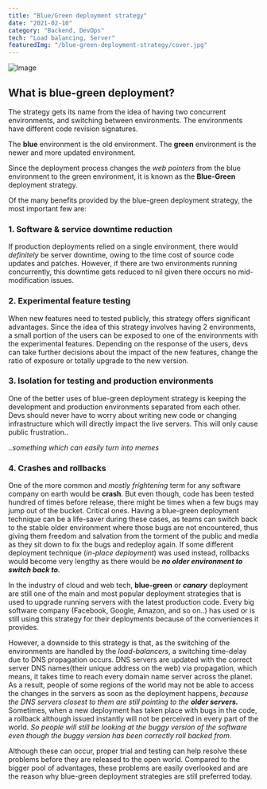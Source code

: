 ```yaml
---
title: "Blue/Green deployment strategy"
date: "2021-02-10"
category: "Backend, DevOps"
tech: "Load balancing, Server"
featuredImg: "/blue-green-deployment-strategy/cover.jpg"
---
```


![Image](/blue-green-deployment-strategy/cover.jpg)

## What is blue-green deployment?

The strategy gets its name from the idea of having two concurrent environments, and switching between environments. The environments have different code revision signatures.

The **blue** environment is the old environment.
The **green** environment is the newer and more updated environment.

Since the deployment process changes the _web pointers_ from the blue environment to the green environment, it is known as the **Blue-Green** deployment strategy.

Of the many benefits provided by the blue-green deployment strategy, the most important few are:

### 1. Software & service downtime reduction

If production deployments relied on a single environment, there would _definitely_ be server downtime, owing to the time cost of source code updates and patches. However, if there are two environments running concurrently, this downtime gets reduced to nil given there occurs no mid-modification issues.

### 2. Experimental feature testing

When new features need to tested publicly, this strategy offers significant advantages. Since the idea of this strategy involves having 2 environments, a small portion of the users can be exposed to one of the environments with the experimental features. Depending on the response of the users, devs can take further decisions about the impact of the new features, change the ratio of exposure or totally upgrade to the new version.

### 3. Isolation for testing and production environments

One of the better uses of blue-green deployment strategy is keeping the development and production environments separated from each other. Devs should never have to worry about writing new code or changing infrastructure which will directly impact the live servers. This will only cause public frustration..

_..something which can easily turn into memes_

### 4. Crashes and rollbacks

One of the more common and _mostly frightening_ term for any software company on earth would be **crash**. But even though, code has been tested hundred of times before release, there might be times when a few bugs may jump out of the bucket. Critical ones. Having a blue-green deployment technique can be a life-saver during these cases, as teams can switch back to the stable older environment where those bugs are not encountered, thus giving them freedom and salvation from the torment of the public and media as they sit down to fix the bugs and redeploy again. If some different deployment technique (_in-place deployment_) was used instead, rollbacks would become very lengthy as there would be **_no older environment to switch back to_**.

In the industry of cloud and web tech, **blue-green** or **_canary_** deployment are still one of the main and most popular deployment strategies that is used to upgrade running servers with the latest production code. Every big software company (Facebook, Google, Amazon, and so on..) has used or is still using this strategy for their deployments because of the conveniences it provides.

However, a downside to this strategy is that, as the switching of the environments are handled by the _load-balancers_, a switching time-delay due to DNS propagation occurs. DNS servers are updated with the correct server DNS names(their unique address on the web) via propagation, which means, it takes time to reach every domain name server across the planet. As a result, people of some regions of the world may not be able to access the changes in the servers as soon as the deployment happens, _because the DNS servers closest to them are still pointing to the_ **_older servers._** Sometimes, when a new deployment has taken place with bugs in the code, a rollback although issued instantly will not be perceived in every part of the world. _So people will still be looking at the buggy version of the software even though the buggy version has been correctly roll backed from._

Although these can occur, proper trial and testing can help resolve these problems before they are released to the open world. Compared to the bigger pool of advantages, these problems are easily overlooked and are the reason why blue-green deployment strategies are still preferred today.
